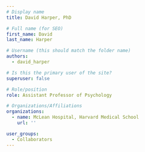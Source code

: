 ```yaml
---
# Display name
title: David Harper, PhD

# Full name (for SEO)
first_name: David
last_name: Harper

# Username (this should match the folder name)
authors:
  - david_harper

# Is this the primary user of the site?
superuser: false

# Role/position
role: Assistant Professor of Psychology

# Organizations/Affiliations
organizations:
  - name: McLean Hospital, Harvard Medical School
    url: ''

user_groups:
  - Collaborators
---
```

